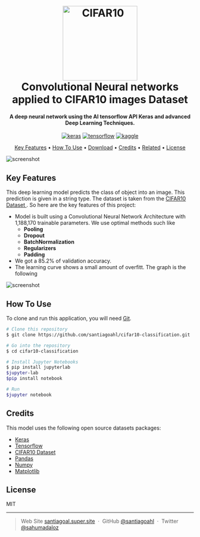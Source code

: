 
<h1 align="center">
  <br>
  <a href="https://www.cs.toronto.edu/~kriz/cifar.html"><img src="https://production-media.paperswithcode.com/datasets/4fdf2b82-2bc3-4f97-ba51-400322b228b1.png" alt="CIFAR10" width="200"></a>
  <br>
  Convolutional Neural networks applied to CIFAR10 images Dataset
  <br>
</h1>

<h4 align="center">A deep neural network using the AI tensorflow API Keras and advanced Deep Learning Techniques</a>.</h4>

<p align="center">
  <a href='https://keras.io/' target="_blank"><img alt='keras' src='https://img.shields.io/badge/Keras-100000?style=for-the-badge&logo=keras&logoColor=FFFFFF&labelColor=D10000&color=D10000'/></a> <a href='https://www.tensorflow.org/?hl=es-419' target="_blank"><img alt='tensorflow' src='https://img.shields.io/badge/Tensorflow-100000?style=for-the-badge&logo=tensorflow&logoColor=EC8D1E&labelColor=908B8B&color=E45A27'/></a> <a href='https://www.kaggle.com/' target="_blank"><img alt='kaggle' src='https://img.shields.io/badge/Kaggle-100000?style=for-the-badge&logo=kaggle&logoColor=37BAE8&labelColor=BEFDFF&color=37BAE8'/></a>
</p>

<p align="center">
  <a href="#key-features">Key Features</a> •
  <a href="#how-to-use">How To Use</a> •
  <a href="#download">Download</a> •
  <a href="#credits">Credits</a> •
  <a href="#related">Related</a> •
  <a href="#license">License</a>
</p>

![screenshot](https://news.mit.edu/sites/default/files/images/202211/MIT-Neural-Networks-01.gif)

## Key Features

This deep learning model predicts the class of object into an image. This prediction is given in a string type. The dataset is taken from the [CIFAR10 Dataset
](https://www.cs.toronto.edu/~kriz/cifar.html). So here are the key features of this project:

* Model is built using a Convolutional Neural Network Architecture with 1,188,170 trainable parameters. We use optimal methods such like
	- **Pooling** 
	- **Dropout** 
	- **BatchNormalization**
	- **Regularizers**
	- **Padding**
* We got a 85.2% of validation accuracy.
* The learning curve shows a small amount of overfitt. The graph is the following

![screenshot](https://winter-anchovy-50e.notion.site/image/https%3A%2F%2Fs3-us-west-2.amazonaws.com%2Fsecure.notion-static.com%2Fc20d9638-fcb5-41b5-b628-78e4737427d7%2Fimg.png?table=block&id=ebbfd430-1cc0-44af-b2f8-8b59887cf237&spaceId=12eea25e-0790-4a8f-aa1c-b60f93c02da2&width=740&userId=&cache=v2)

## How To Use

To clone and run this application, you will need [Git](https://git-scm.com).

```bash
# Clone this repository
$ git clone https://github.com/santiagoahl/cifar10-classification.git

# Go into the repository
$ cd cifar10-classification

# Install Jupyter Notebooks
$ pip install jupyterlab
$jupyter-lab
$pip install notebook

# Run
$jupyter notebook
```

## Credits

This model uses the following open source datasets packages:

- [Keras](https://keras.io/)
- [Tensorflow](https://www.tensorflow.org/?hl=es-419)
- [CIFAR10 Dataset](https://www.cs.toronto.edu/~kriz/cifar.html)
- [Pandas](https://pandas.pydata.org/)
- [Numpy](https://numpy.org/)
- [Matplotlib](https://matplotlib.org/)


## License

MIT

---

> Web Site [santiagoal.super.site](https://santiagoal.super.site/) &nbsp;&middot;&nbsp;
> GitHub [@santiagoahl](https://github.com/santiagoahl) &nbsp;&middot;&nbsp;
> Twitter [@sahumadaloz](https://twitter.com/sahumadaloz)
